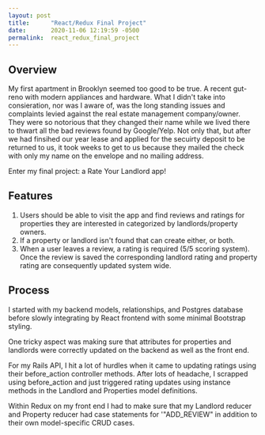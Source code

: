 ```yaml
---
layout: post
title:      "React/Redux Final Project"
date:       2020-11-06 12:19:59 -0500
permalink:  react_redux_final_project
---
```



## Overview
My first apartment in Brooklyn seemed too good to be true. A recent gut-reno with modern appliances and hardware. What I didn't take into consieration, nor was I aware of, was the long standing issues and complaints levied against the real estate management company/owner. They were so notorious that they changed their name while we lived there to thwart all the bad reviews found by Google/Yelp. Not only that, but after we had finsihed our year lease and applied for the secuirty deposit to be returned to us, it took weeks to get to us because they mailed the check with only my name on the envelope and no mailing address.

Enter my final project: a Rate Your Landlord app!

## Features
1. Users should be able to visit the app and find reviews and ratings for properties they are interested in categorized by landlords/property owners. 
2. If a property or landlord isn't found that can create either, or both.
3. When a user leaves a review, a rating is required (5/5 scoring system). Once the review is saved the corresponding landlord rating and property rating are consequently updated system wide. 

## Process
I started with my backend models, relationships, and Postgres database before slowly integrating by React frontend with some minimal Bootstrap styling. 

One tricky aspect was making sure that attributes for properties and landlords were correctly updated on the backend as well as the front end. 

For my Rails API, I hit a lot of hurdles when it came to updating ratings using their before_action controller methods. After lots of headache, I scrapped using before_action and just triggered rating updates using instance methods in the Landlord and Properties model definitions. 

Within Redux on my front end I had to make sure that my Landlord reducer and Property reducer had case statements for '"ADD_REVIEW" in addition to their own model-specific CRUD cases.


